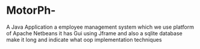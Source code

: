 # MotorPh-
A Java Application a employee management system which we use platform of Apache Netbeans it has Gui using Jframe and also a sqlite database  make it long and indicate what oop implementation techniques
